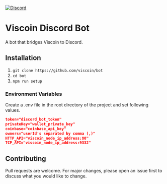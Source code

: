 [![Discord](https://img.shields.io/discord/840244262615515148?label=Viscoin&logo=discord&style=for-the-badge)](https://discord.gg/viscoin)

# Viscoin Discord Bot

A bot that bridges Viscoin to Discord.

## Installation
1. `git clone https://github.com/viscoin/bot`
2. `cd bot`
3. `npm run setup`

### Environment Variables

Create a .env file in the root directory of the project and set following values.
```json
token="discord_bot_token"
privateKey="wallet_private_key"
coinbase="coinbase_api_key"
owners="userId's separated by comma (,)"
HTTP_API="viscoin_node_ip_address:80"
TCP_API="viscoin_node_ip_address:9332"
```

## Contributing
Pull requests are welcome. For major changes, please open an issue first to discuss what you would like to change.